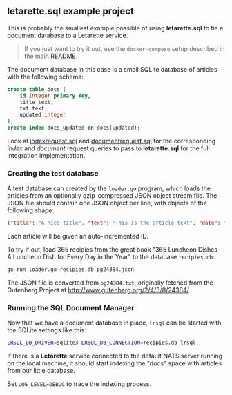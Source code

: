 ## letarette.sql example project

This is probably the smallest example possible of using **letarette.sql** to tie a document database to a Letarette service.

> If you just want to try it out, use the `docker-compose` setup described in the main [README](../README.md).

The document database in this case is a small SQLite database of articles with the following schema:

```sql
create table docs (
    id integer primary key,
    title text,
    txt text,
    updated integer
);
create index docs_updated on docs(updated);
```

Look at [indexrequest.sql](indexrequest.sql) and [documentrequest.sql](documentrequest.sql) for the corresponding *index* and *document* request queries to pass to **letarette.sql** for the full integration implementation.

### Creating the test database

A test database can created by the `loader.go` program, which loads the articles from an optionally gzip-compressed JSON object stream file. The JSON file should contain one JSON object per line, with objects of the following shape:

```json
{"title": "A nice title", "text": "This is the article text", "date": "2019-01-01T09:35:48.000Z"}
```

Each article will be given an auto-incremented ID.

To try if out, load 365 recipies from the great book "365 Luncheon Dishes - A Luncheon Dish for Every Day in the Year" to the database `recipies.db`: 

```sh
go run loader.go recipies.db pg24384.json
```

The JSON file is converted from `pg24384.txt`, originally fetched from the Gutenberg Project at http://www.gutenberg.org/2/4/3/8/24384/.


### Running the SQL Document Manager

Now that we have a document database in place, `lrsql` can be started with the SQLite settings like this:

```sh
LRSQL_DB_DRIVER=sqlite3 LRSQL_DB_CONNECTION=recipies.db lrsql
```

If there is a **Letarette** service connected to the default NATS server running on the local machine, it should start indexing the "docs" space with articles from our little database.

Set `LOG_LEVEL=DEBUG` to trace the indexing process.
